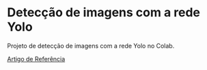 # Detecção de imagens com a rede Yolo

Projeto de detecção de imagens com a rede Yolo no Colab.

[Artigo de Referência](https://towardsdatascience.com/yolov4-in-google-colab-train-your-custom-dataset-traffic-signs-with-ease-3243ca91c81d)